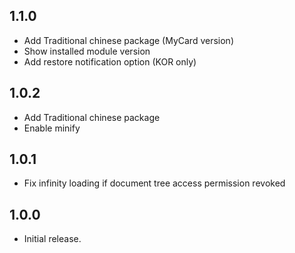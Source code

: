 ## 1.1.0

- Add Traditional chinese package (MyCard version)
- Show installed module version
- Add restore notification option (KOR only)

## 1.0.2

- Add Traditional chinese package
- Enable minify

## 1.0.1

- Fix infinity loading if document tree access permission revoked

## 1.0.0

- Initial release.